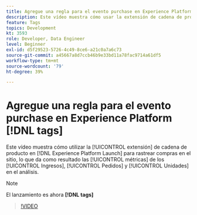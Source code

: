 ```yaml
---
title: Agregue una regla para el evento purchase en Experience Platform [!DNL tags]
description: Este vídeo muestra cómo usar la extensión de cadena de producto en  [!DNL tags] para hacer un seguimiento de las compras en el sitio, lo que da como resultado las métricas Ingresos, Pedidos y Unidades en el análisis.
feature: Tags
topics: Development
kt: 3593
role: Developer, Data Engineer
level: Beginner
exl-id: d5f29523-5726-4c49-8ce6-a21c0a7a6c73
source-git-commit: a45667a8d7ccb46b9e33bd11a78fac9714a61df5
workflow-type: tm+mt
source-wordcount: '79'
ht-degree: 39%

---
```


# Agregue una regla para el evento purchase en Experience Platform [!DNL tags]

Este vídeo muestra cómo utilizar la [!UICONTROL extensión] de cadena de producto en [!DNL Experience Platform Launch] para rastrear compras en el sitio, lo que da como resultado las [!UICONTROL métricas] de los [!UICONTROL Ingresos], [!UICONTROL Pedidos] y [!UICONTROL Unidades] en el análisis.

>[!NOTE]
>
> El lanzamiento es ahora **[!DNL tags]**

>[!VIDEO](https://video.tv.adobe.com/v/28766/?quality=12&learn=on)
